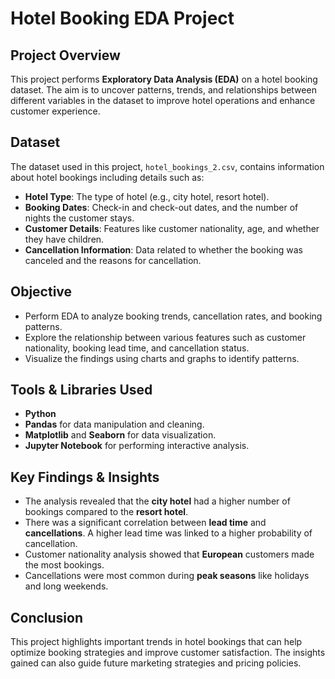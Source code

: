 # Hotel Booking EDA Project

## Project Overview
This project performs **Exploratory Data Analysis (EDA)** on a hotel booking dataset. The aim is to uncover patterns, trends, and relationships between different variables in the dataset to improve hotel operations and enhance customer experience.

## Dataset
The dataset used in this project, `hotel_bookings_2.csv`, contains information about hotel bookings including details such as:
- **Hotel Type**: The type of hotel (e.g., city hotel, resort hotel).
- **Booking Dates**: Check-in and check-out dates, and the number of nights the customer stays.
- **Customer Details**: Features like customer nationality, age, and whether they have children.
- **Cancellation Information**: Data related to whether the booking was canceled and the reasons for cancellation.

## Objective
- Perform EDA to analyze booking trends, cancellation rates, and booking patterns.
- Explore the relationship between various features such as customer nationality, booking lead time, and cancellation status.
- Visualize the findings using charts and graphs to identify patterns.

## Tools & Libraries Used
- **Python**
- **Pandas** for data manipulation and cleaning.
- **Matplotlib** and **Seaborn** for data visualization.
- **Jupyter Notebook** for performing interactive analysis.

## Key Findings & Insights
- The analysis revealed that the **city hotel** had a higher number of bookings compared to the **resort hotel**.
- There was a significant correlation between **lead time** and **cancellations**. A higher lead time was linked to a higher probability of cancellation.
- Customer nationality analysis showed that **European** customers made the most bookings.
- Cancellations were most common during **peak seasons** like holidays and long weekends.

## Conclusion
This project highlights important trends in hotel bookings that can help optimize booking strategies and improve customer satisfaction. The insights gained can also guide future marketing strategies and pricing policies.


